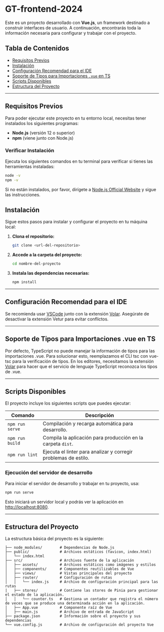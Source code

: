 # GT-frontend-2024

Este es un proyecto desarrollado con **Vue.js**, un framework destinado a construir interfaces de usuario. A continuación, encontrarás toda la información necesaria para configurar y trabajar con el proyecto.

## Tabla de Contenidos
- [Requisitos Previos](#requisitos-previos)
- [Instalación](#instalación)
- [Configuración Recomendad para el IDE](#configuración-recomendada-para-el-ide)
- [Soporte de Tipos para Importaciones `.vue` en TS](#soporte-de-tipos-para-importaciones-vue-en-ts)
- [Scripts Disponibles](#scripts-disponibles)
- [Estructura del Proyecto](#estructura-del-proyecto) 

---

## Requisitos Previos

Para poder ejecutar este proyecto en tu entorno local, necesitas tener instalados los siguientes programas:

- **Node.js** (versión 12 o superior)
- **npm** (viene junto con Node.js)

### Verificar Instalación

Ejecuta los siguientes comandos en tu terminal para verificar si tienes las herramientas instaladas:

```bash
node -v
npm -v
```
Si no están instalados, por favor, dirígete a [Node.js Official Website](https://nodejs.org/) y sigue las instrucciones.

## Instalación

Sigue estos pasos para instalar y configurar el proyecto en tu máquina local:

1. **Clona el repositorio:**

    ```bash
    git clone <url-del-repositorio>
    ```

2. **Accede a la carpeta del proyecto:**

    ```bash
    cd nombre-del-proyecto
    ```

3. **Instala las dependencias necesarias:**

    ```bash
    npm install
    ```
---

## Configuración Recomendad para el IDE
Se recomienda usar [VSCode](https://code.visualstudio.com/)  junto con la extensión [Volar](https://marketplace.visualstudio.com/items?itemName=Vue.volar). Asegúrate de desactivar la extensión Vetur para evitar conflictos.

---

## Soporte de Tipos para Importaciones .vue en TS
Por defecto, TypeScript no puede manejar la información de tipos para las importaciones .vue. Para solucionar esto, reemplazamos el CLI tsc con vue-tsc para la verificación de tipos. En los editores, necesitamos la extensión [Volar](https://marketplace.visualstudio.com/items?itemName=Vue.volar) para hacer que el servicio de lenguaje TypeScript reconozca los tipos de .vue.

---

## Scripts Disponibles

El proyecto incluye los siguientes scripts que puedes ejecutar:

| Comando              | Descripción                                                          |
| -------------------- | -------------------------------------------------------------------- |
| `npm run serve`       | Compilación y recarga automática para desarrollo.                    |
| `npm run build`       | Compila la aplicación para producción en la carpeta `dist`.          |
| `npm run lint`        | Ejecuta el linter para analizar y corregir problemas de estilo.      |

### Ejecución del servidor de desarrollo

Para iniciar el servidor de desarrollo y trabajar en tu proyecto, usa:

```bash
npm run serve
```
Esto iniciará un servidor local y podrás ver la aplicación en [http://localhost:8080](http://localhost:8080).

---
## Estructura del Proyecto

La estructura básica del proyecto es la siguiente:

```plaintext
├── node_modules/        # Dependencias de Node.js
├── public/              # Archivos estáticos (favicon, index.html)
│   └── index.html
├── src/                 # Archivos fuente de la aplicación
│   ├── assets/          # Archivos estáticos como imágenes y estilos
│   ├── components/      # Componentes reutilizables de Vue
│   ├── views/           # Vistas principales del proyecto
│   ├── router/          # Configuración de rutas
│   │   └── index.js     # Archivo de configuración principal para las rutas
|   ├── stores/          # Contiene las stores de Pinia para gestionar el estado de la aplicación.
│   │   └── counter.ts   # Gestiona un contador que registra el número de veces que se produce una determinada acción en la aplicación.
│   ├── App.vue          # Componente raíz de Vue
│   ├── main.js          # Archivo de entrada de JavaScript
├── package.json         # Información sobre el proyecto y sus dependencias
└── vue.config.js        # Archivo de configuración del proyecto Vue
``` 
